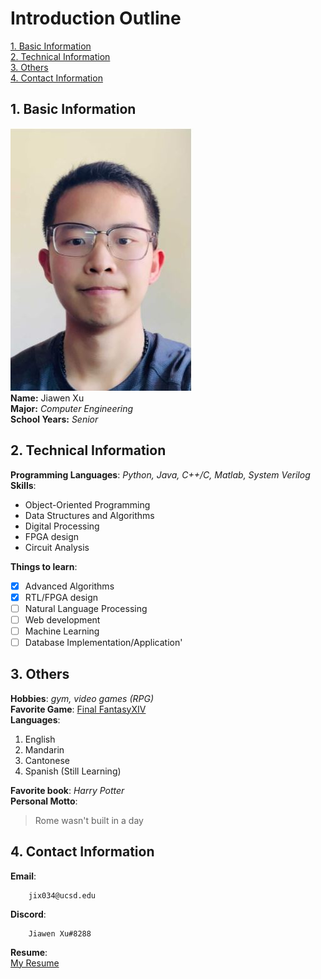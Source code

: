 #  Introduction Outline
[1. Basic Information](https://github.com/XuJiaWen1998/CSE110Project1/blob/vs_code_branch/index.md#1-basic-information)  
[2. Technical Information](https://github.com/XuJiaWen1998/CSE110Project1/blob/vs_code_branch/index.md#2-technical-information)  
[3. Others](https://github.com/XuJiaWen1998/CSE110Project1/blob/vs_code_branch/index.md#3-others)  
[4. Contact Information](https://github.com/XuJiaWen1998/CSE110Project1/blob/vs_code_branch/index.md#4-contact-information)    
  
## 1. Basic Information
![image](Image.JPG)  
__Name:__ Jiawen Xu  
__Major:__ *Computer Engineering*  
__School Years:__ *Senior*  

## 2. Technical Information
__Programming Languages__: *Python, Java, C++/C, Matlab, System Verilog*  
__Skills__:  
- Object-Oriented Programming
- Data Structures and Algorithms
- Digital Processing
- FPGA design
- Circuit Analysis  
  
__Things to learn__:  
- [X] Advanced Algorithms
- [X] RTL/FPGA design
- [ ] Natural Language Processing
- [ ] Web development
- [ ] Machine Learning
- [ ] Database Implementation/Application'    
  
## 3. Others
__Hobbies__: *gym, video games (RPG)*  
__Favorite Game__: [Final FantasyXIV](https://en.wikipedia.org/wiki/Final_Fantasy_XIV)  
__Languages__:  
1. English
2. Mandarin 
3. Cantonese
4. Spanish (Still Learning)    
  
__Favorite book__: *Harry Potter*  
__Personal Motto__:  
> Rome wasn't built in a day

## 4. Contact Information
__Email__:  
```
    jix034@ucsd.edu
```
__Discord__:  
```
    Jiawen Xu#8288
```
__Resume__:  
[My Resume](Jiawen_Xu_Resume.pdf)